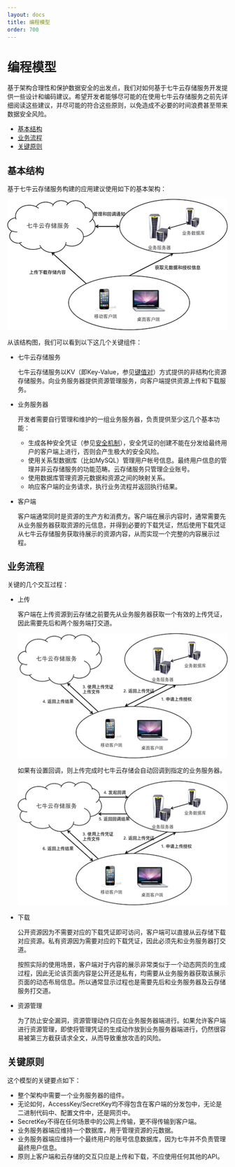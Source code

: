 ```yaml
---
layout: docs
title: 编程模型
order: 700
---
```


<a id="programming-model"></a>
# 编程模型

基于架构合理性和保护数据安全的出发点，我们对如何基于七牛云存储服务开发提供一些设计和编码建议。希望开发者能够尽可能的在使用七牛云存储服务之前先详细阅读这些建议，并尽可能的符合这些原则，以免造成不必要的时间浪费甚至带来数据安全风险。

- [基本结构](#basic-structure)
- [业务流程](#workflow)
- [关键原则](#principle)

<a id="basic-structure"></a>
## 基本结构

基于七牛云存储服务构建的应用建议使用如下的基本架构：

![基本模型](img/programming-model.png "基本模型")

从该结构图，我们可以看到以下这几个关键组件：

- 七牛云存储服务

	七牛云存储服务以KV（即Key-Value，参见[键值对](concepts.html#key-value)）方式提供的非结构化资源存储服务。向业务服务器提供资源管理服务，向客户端提供资源上传和下载服务。

- 业务服务器

	开发者需要自行管理和维护的一组业务服务器，负责提供至少这几个基本功能：
	
	- 生成各种安全凭证（参见[安全机制](security.html)），安全凭证的创建不能在分发给最终用户的客户端上进行，否则会产生极大的安全风险。
	- 使用关系型数据库（比如MySQL）管理用户帐号信息。最终用户信息的管理并非云存储服务的功能范畴。云存储服务只管理企业账号。
	- 使用数据库管理资源元数据和资源之间的映射关系。
	- 响应客户端的业务请求，执行业务流程并返回执行结果。
	
- 客户端

	客户端通常同时是资源的生产方和消费方。客户端在展示内容时，通常需要先从业务服务器获取资源的元信息，并得到必要的下载凭证，然后使用下载凭证从七牛云存储服务获取待展示的资源内容，从而实现一个完整的内容展示过程。

<a id="workflow"></a>
## 业务流程

关键的几个交互过程：

- 上传

	客户端在上传资源到云存储之前要先从业务服务器获取一个有效的上传凭证，因此需要先后和两个服务端打交道。
	
	![基本上传流程](img/basic-upload.png "基本上传流程")
	
	如果有设置回调，则上传完成时七牛云存储会自动回调到指定的业务服务器。

	![带回调的上传流程](img/upload-with-callback.png "带回调的上传流程")

- 下载

	公开资源因为不需要对应的下载凭证即可访问，客户端可以直接从云存储下载对应资源。私有资源因为需要对应的下载凭证，因此必须先和业务服务器打交道。
	
	按照实际的使用场景，客户端对于内容的展示非常类似于一个动态网页的生成过程，因此无论该页面内容是公开还是私有，均需要从业务服务器获取该展示页面的动态布局信息。所以通常显示过程也是需要先后和业务服务器及云存储服务打交道。

- 资源管理

	为了防止安全漏洞，资源管理动作只应在业务服务器端进行。如果允许客户端进行资源管理，即使将管理凭证的生成动作放到业务服务器端进行，仍然很容易被第三方截获请求全文，从而导致重放攻击的风险。

<a id="principle"></a>	
## 关键原则

这个模型的关键要点如下：

- 整个架构中需要一个业务服务器的组件。
- 无论如何，AccessKey/SecretKey均不得包含在客户端的分发包中，无论是二进制代码中、配置文件中，还是网页中。
- SecretKey不得在任何场景中的公网上传输，更不得传输到客户端。
- 业务服务器端应维持一个数据库，用于管理资源的元数据。
- 业务服务器端应维持一个最终用户的账号信息数据库，因为七牛并不负责管理最终用户信息。
- 原则上客户端和云存储的交互只应是上传和下载，不应使用任何其他的API。
